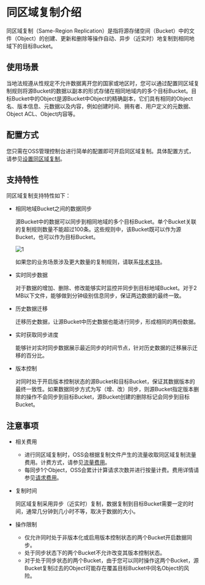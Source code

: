 # 同区域复制介绍

同区域复制（Same-Region Replication）是指将源存储空间（Bucket）中的文件（Object）的创建、更新和删除等操作自动、异步（近实时）地复制到相同地域下的目标Bucket。

## 使用场景

当地法规遵从性规定不允许数据离开您的国家或地区时，您可以通过配置同区域复制规则将源Bucket的数据以副本的形式存储在相同地域内的多个目标Bucket。目标Bucket中的Object是源Bucket中Object的精确副本，它们具有相同的Object名、版本信息、元数据以及内容，例如创建时间、拥有者、用户定义的元数据、Object ACL、Object内容等。

## 配置方式

您只需在OSS管理控制台进行简单的配置即可开启同区域复制。具体配置方式，请参见[设置同区域复制]()。

## 支持特性

同区域复制支持特性如下：

-   相同地域Bucket之间的数据同步

    源Bucket中的数据可以同步到相同地域的多个目标Bucket。单个Bucket关联的复制规则数量不能超过100条。这些规则中，该Bucket既可以作为源Bucket，也可以作为目标Bucket。

    ![1](https://static-aliyun-doc.oss-accelerate.aliyuncs.com/assets/img/zh-CN/5677255161/p248978.jpg)

    如果您的业务场景涉及更大数量的复制规则，请联系[技术支持](https://selfservice.console.aliyun.com/ticket/createIndex)。

-   实时同步数据

    对于数据的增加、删除、修改能够实时监控并同步到目标地域Bucket。对于2 MB以下文件，能够做到分钟级别信息同步，保证两边数据的最终一致。

-   历史数据迁移

    迁移历史数据，让源Bucket中历史数据也能进行同步，形成相同的两份数据。

-   实时获取同步进度

    能够针对实时同步数据展示最近同步的时间节点，针对历史数据的迁移展示迁移的百分比。

-   版本控制

    对同时处于开启版本控制状态的源Bucket和目标Bucket，保证其数据版本的最终一致性。如果数据同步方式为写（增、改）同步，则源Bucket指定版本删除的操作不会同步到目标Bucket，源Bucket创建的删除标记会同步到目标Bucket。


## 注意事项

-   相关费用
    -   进行同区域复制时，OSS会根据复制文件产生的流量收取同区域复制流量费用。计费方式，请参见[流量费用](/cn.zh-CN/计量计费/计量项和计费项/流量费用.md)。
    -   每同步1个Object，OSS会累计计算请求次数并进行按量计费。费用详情请参见[请求费用](/cn.zh-CN/计量计费/计量项和计费项/请求费用.md)。
-   复制时间

    同区域复制采用异步（近实时）复制，数据复制到目标Bucket需要一定的时间，通常几分钟到几小时不等，取决于数据的大小。

-   操作限制
    -   仅允许同时处于非版本化或启用版本控制状态的两个Bucket开启数据同步。
    -   处于同步状态下的两个Bucket不允许改变其版本控制状态。
    -   对于处于同步状态的两个Bucket，由于您可以同时操作这两个Bucket，源Bucket复制过去的Object可能存在覆盖目标Bucket中同名Object的风险。

